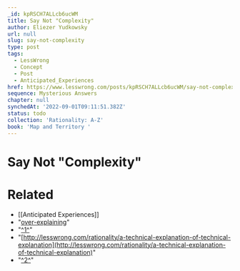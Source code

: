```yaml
---
_id: kpRSCH7ALLcb6ucWM
title: Say Not "Complexity"
author: Eliezer Yudkowsky
url: null
slug: say-not-complexity
type: post
tags:
  - LessWrong
  - Concept
  - Post
  - Anticipated_Experiences
href: https://www.lesswrong.com/posts/kpRSCH7ALLcb6ucWM/say-not-complexity
sequence: Mysterious Answers
chapter: null
synchedAt: '2022-09-01T09:11:51.382Z'
status: todo
collection: 'Rationality: A-Z'
book: 'Map and Territory '
---
```


# Say Not "Complexity"


# Related

- [[Anticipated Experiences]]
- "[over-explaining](https://lesswrong.com/rationality/correspondence-bias)"
- "[^1^](#fn1x40-bk)"
- "[http://lesswrong.com/rationality/a-technical-explanation-of-technical-explanation](http://lesswrong.com/rationality/a-technical-explanation-of-technical-explanation)"
- "[^2^](#fn2x40-bk)"
